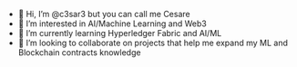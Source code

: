 - 👋 Hi, I’m @c3sar3 but you can call me Cesare
- 👀 I’m interested in AI/Machine Learning and Web3
- 🌱 I’m currently learning Hyperledger Fabric and AI/ML
- 💞️ I’m looking to collaborate on projects that help me expand my ML and Blockchain contracts knowledge

<!---
c3sar3/c3sar3 is a ✨ special ✨ repository because its `README.md` (this file) appears on your GitHub profile.
You can click the Preview link to take a look at your changes.
--->
